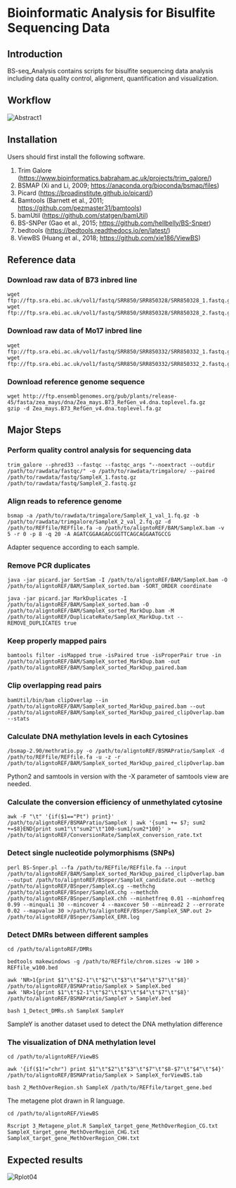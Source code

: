 # Bioinformatic Analysis for Bisulfite Sequencing Data

## Introduction
BS-seq_Analysis contains scripts for bisulfite sequencing data analysis including data quality control, alignment, quantification and visualization.

## Workflow
![Abstract1](https://user-images.githubusercontent.com/108569109/212268254-fbf19d05-ee8a-44e2-93fd-67d609ef3e05.png)

## Installation
Users should first install the following software.

1.	Trim Galore (https://www.bioinformatics.babraham.ac.uk/projects/trim_galore/) 
2.	BSMAP (Xi and Li, 2009; https://anaconda.org/bioconda/bsmap/files)
3.	Picard (https://broadinstitute.github.io/picard/)
4.	Bamtools (Barnett et al., 2011; https://github.com/pezmaster31/bamtools)
5.	bamUtil (https://github.com/statgen/bamUtil)
6.	BS-SNPer (Gao et al., 2015; https://github.com/hellbelly/BS-Snper)
7.	bedtools (https://bedtools.readthedocs.io/en/latest/)
8.	ViewBS (Huang et al., 2018; https://github.com/xie186/ViewBS)

## Reference data
### Download raw data of B73 inbred line
```
wget ftp://ftp.sra.ebi.ac.uk/vol1/fastq/SRR850/SRR850328/SRR850328_1.fastq.gz  
wget ftp://ftp.sra.ebi.ac.uk/vol1/fastq/SRR850/SRR850328/SRR850328_2.fastq.gz
```
### Download raw data of Mo17 inbred line
```
wget ftp://ftp.sra.ebi.ac.uk/vol1/fastq/SRR850/SRR850332/SRR850332_1.fastq.gz
wget ftp://ftp.sra.ebi.ac.uk/vol1/fastq/SRR850/SRR850332/SRR850332_2.fastq.gz
```
### Download reference genome sequence
```
wget http://ftp.ensemblgenomes.org/pub/plants/release-45/fasta/zea_mays/dna/Zea_mays.B73_RefGen_v4.dna.toplevel.fa.gz
gzip -d Zea_mays.B73_RefGen_v4.dna.toplevel.fa.gz
```

## Major Steps
### Perform quality control analysis for sequencing data
```
trim_galore --phred33 --fastqc --fastqc_args "--noextract --outdir /path/to/rawdata/fastqc/" -o /path/to/rawdata/trimgalore/ --paired /path/to/rawdata/fastq/SampleX_1.fastq.gz /path/to/rawdata/fastq/SampleX_2.fastq.gz
```

### Align reads to reference genome
```
bsmap -a /path/to/rawdata/trimgalore/SampleX_1_val_1.fq.gz -b /path/to/rawdata/trimgalore/SampleX_2_val_2.fq.gz -d /path/to/REFfile/REFfile.fa -o /path/to/aligntoREF/BAM/SampleX.bam -v 5 -r 0 -p 8 -q 20 -A AGATCGGAAGAGCGGTTCAGCAGGAATGCCG
```
Adapter sequence according to each sample.

### Remove PCR duplicates
```
java -jar picard.jar SortSam -I /path/to/aligntoREF/BAM/SampleX.bam -O /path/to/aligntoREF/BAM/SampleX_sorted.bam -SORT_ORDER coordinate

java -jar picard.jar MarkDuplicates -I /path/to/aligntoREF/BAM/SampleX_sorted.bam -O /path/to/aligntoREF/BAM/SampleX_sorted_MarkDup.bam -M /path/to/aligntoREF/DuplicateRate/SampleX_MarkDup.txt --REMOVE_DUPLICATES true
```

### Keep properly mapped pairs
```
bamtools filter -isMapped true -isPaired true -isProperPair true -in /path/to/aligntoREF/BAM/SampleX_sorted_MarkDup.bam -out /path/to/aligntoREF/BAM/SampleX_sorted_MarkDup_paired.bam
```

### Clip overlapping read pairs
```
bamUtil/bin/bam clipOverlap --in /path/to/aligntoREF/BAM/SampleX_sorted_MarkDup_paired.bam --out /path/to/aligntoREF/BAM/SampleX_sorted_MarkDup_paired_clipOverlap.bam --stats
```

### Calculate DNA methylation levels in each Cytosines
```
/bsmap-2.90/methratio.py -o /path/to/aligntoREF/BSMAPratio/SampleX -d /path/to/REFfile/REFfile.fa -u -z -r /path/to/aligntoREF/BAM/SampleX_sorted_MarkDup_paired_clipOverlap.bam
```
Python2 and samtools in version with the -X parameter of samtools view are needed.

### Calculate the conversion efficiency of unmethylated cytosine
```
awk -F "\t" '{if($1=="Pt") print}' /path/to/aligntoREF/BSMAPratio/SampleX | awk '{sum1 += $7; sum2 +=$8}END{print sum1"\t"sum2"\t"100-sum1/sum2*100}' > /path/to/aligntoREF/ConversionRate/SampleX_conversion_rate.txt
```

### Detect single nucleotide polymorphisms (SNPs) 
```
perl BS-Snper.pl --fa /path/to/REFfile/REFfile.fa --input /path/to/aligntoREF/BAM/SampleX_sorted_MarkDup_paired_clipOverlap.bam --output /path/to/aligntoREF/BSnper/SampleX_candidate.out --methcg /path/to/aligntoREF/BSnper/SampleX.cg --methchg /path/to/aligntoREF/BSnper/SampleX.chg --methchh /path/to/aligntoREF/BSnper/SampleX.chh --minhetfreq 0.01 --minhomfreq 0.99 --minquali 30 --mincover 4 --maxcover 50 --minread2 2 --errorate 0.02 --mapvalue 30 >/path/to/aligntoREF/BSnper/SampleX_SNP.out 2> /path/to/aligntoREF/BSnper/SampleX_ERR.log
```

### Detect DMRs between different samples
```
cd /path/to/aligntoREF/DMRs

bedtools makewindows -g /path/to/REFfile/chrom.sizes -w 100 > REFfile_w100.bed

awk 'NR>1{print $1"\t"$2-1"\t"$2"\t"$3"\t"$4"\t"$7"\t"$8}' /path/to/aligntoREF/BSMAPratio/SampleX > SampleX.bed
awk 'NR>1{print $1"\t"$2-1"\t"$2"\t"$3"\t"$4"\t"$7"\t"$8}' /path/to/aligntoREF/BSMAPratio/SampleY > SampleY.bed

bash 1_Detect_DMRs.sh SampleX SampleY
```
SampleY is another dataset used to detect the DNA methylation difference

### The visualization of DNA methylation level
```
cd /path/to/aligntoREF/ViewBS

awk '{if($1!="chr") print $1"\t"$2"\t"$3"\t"$7"\t"$8-$7"\t"$4"\t"$4}' /path/to/aligntoREF/BSMAPratio/SampleX > SampleX_forViewBS.tab

bash 2_MethOverRegion.sh SampleX /path/to/REFfile/target_gene.bed
```

The metagene plot drawn in R language.
```
cd /path/to/aligntoREF/ViewBS

Rscript 3_Metagene_plot.R SampleX_target_gene_MethOverRegion_CG.txt SampleX_target_gene_MethOverRegion_CHG.txt SampleX_target_gene_MethOverRegion_CHH.txt
```
## Expected results
![Rplot04](https://user-images.githubusercontent.com/108569109/178265151-8ca83c79-3a01-4f68-bc26-e9bc4266ed4d.png)
